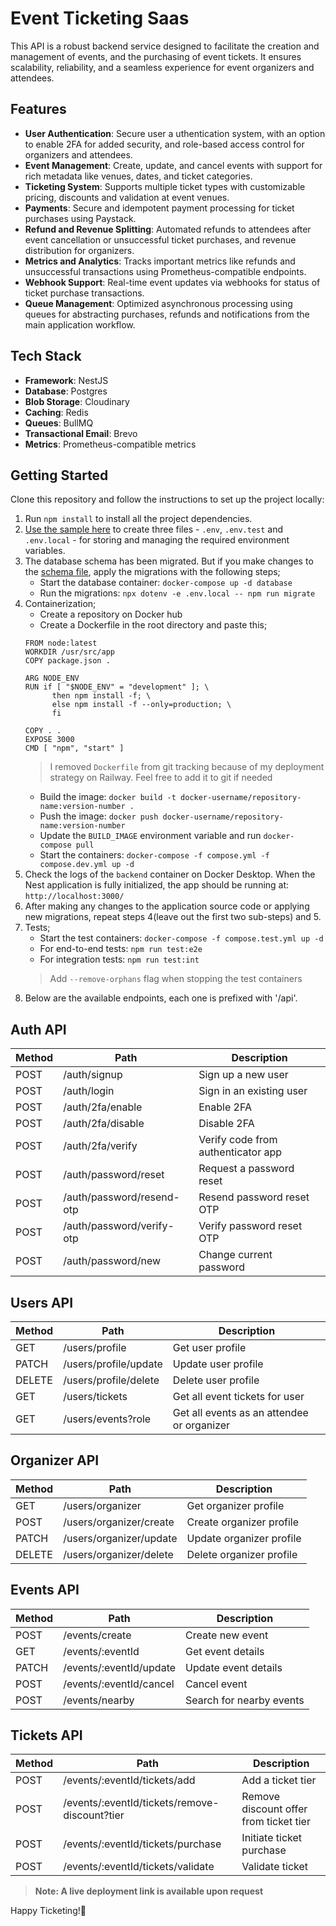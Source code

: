 # Event Ticketing Saas

This API is a robust backend service designed to facilitate the creation and management of events, and the purchasing of event tickets. It ensures scalability, reliability, and a seamless experience for event organizers and attendees.

## Features
* **User Authentication**: Secure user a
uthentication system, with an option to enable 2FA for added security, and role-based access control for organizers and attendees.
* **Event Management**: Create, update, and cancel events with support for rich metadata like venues, dates, and ticket categories.
* **Ticketing System**: Supports multiple ticket types with customizable pricing, discounts and validation at event venues.
* **Payments**: Secure and idempotent payment processing for ticket purchases using Paystack.
* **Refund and Revenue Splitting**: Automated refunds to attendees after event cancellation or unsuccessful ticket purchases, and revenue distribution for organizers.
* **Metrics and Analytics**: Tracks important metrics like refunds and unsuccessful transactions using Prometheus-compatible endpoints.
* **Webhook Support**: Real-time event updates via webhooks for status of ticket purchase transactions.
* **Queue Management**: Optimized asynchronous processing using queues for abstracting purchases, refunds and notifications from the main application workflow.

## Tech Stack
* **Framework**: NestJS
* **Database**: Postgres
* **Blob Storage**: Cloudinary
* **Caching**: Redis
* **Queues**: BullMQ
* **Transactional Email**: Brevo
* **Metrics**: Prometheus-compatible metrics

## Getting Started
Clone this repository and follow the instructions to set up the project locally:
1. Run `npm install` to install all the project dependencies.
1. [Use the sample here](./.env.example) to create three files - `.env`, `.env.test` and `.env.local` - for storing and managing the required environment variables.
1. The database schema has been migrated. But if you make changes to the [schema file](prisma/schema.prisma), apply the migrations with the following steps;
    * Start the database container: `docker-compose up -d database`
    * Run the migrations: `npx dotenv -e .env.local -- npm run migrate`
1. Containerization;
    * Create a repository on Docker hub
    * Create a Dockerfile in the root directory and paste this;
    ```
    FROM node:latest
    WORKDIR /usr/src/app
    COPY package.json .

    ARG NODE_ENV
    RUN if [ "$NODE_ENV" = "development" ]; \
          then npm install -f; \
          else npm install -f --only=production; \
          fi

    COPY . .
    EXPOSE 3000
    CMD [ "npm", "start" ]
    ```
    > I removed `Dockerfile` from git tracking because of my deployment strategy on Railway. Feel free to add it to git if needed
    * Build the image: `docker build -t docker-username/repository-name:version-number .`
    * Push the image: `docker push docker-username/repository-name:version-number`
    * Update the `BUILD_IMAGE` environment variable and run `docker-compose pull`
    * Start the containers: `docker-compose -f compose.yml -f compose.dev.yml up -d`
1. Check the logs of the `backend` container on Docker Desktop. When the Nest application is fully initialized, the app should be running at: `http://localhost:3000/`
1. After making any changes to the application source code or applying new migrations, repeat steps 4(leave out the first two sub-steps) and 5.
1. Tests;
    * Start the test containers: `docker-compose -f compose.test.yml up -d`
    * For end-to-end tests: `npm run test:e2e`
    * For integration tests: `npm run test:int`
    > Add `--remove-orphans` flag when stopping the test containers
1. Below are the available endpoints, each one is prefixed with '/api'.

## Auth API
| Method | Path | Description |
| --- | --- | --- |
| POST | /auth/signup | Sign up a new user |
| POST | /auth/login | Sign in an existing user |
| POST | /auth/2fa/enable | Enable 2FA |
| POST | /auth/2fa/disable | Disable 2FA |
| POST | /auth/2fa/verify | Verify code from authenticator app |
| POST | /auth/password/reset | Request a password reset |
| POST | /auth/password/resend-otp | Resend password reset OTP |
| POST | /auth/password/verify-otp | Verify password reset OTP |
| POST | /auth/password/new | Change current password |

## Users API
| Method | Path | Description |
| --- | --- | --- |
| GET | /users/profile | Get user profile |
| PATCH | /users/profile/update | Update user profile |
| DELETE | /users/profile/delete | Delete user profile |
| GET | /users/tickets | Get all event tickets for user |
| GET | /users/events?role | Get all events as an attendee or organizer |

## Organizer API
| Method | Path | Description |
| --- | --- | --- |
| GET | /users/organizer | Get organizer profile |
| POST | /users/organizer/create | Create organizer profile |
| PATCH | /users/organizer/update | Update organizer profile |
| DELETE | /users/organizer/delete | Delete organizer profile |

## Events API
| Method | Path | Description |
| --- | --- | --- |
| POST | /events/create | Create new event |
| GET | /events/:eventId | Get event details |
| PATCH | /events/:eventId/update | Update event details |
| POST | /events/:eventId/cancel | Cancel event |
| POST | /events/nearby | Search for nearby events |

## Tickets API
| Method | Path | Description |
| --- | --- | --- |
| POST | /events/:eventId/tickets/add | Add a ticket tier |
| POST | /events/:eventId/tickets/remove-discount?tier | Remove discount offer from ticket tier |
| POST | /events/:eventId/tickets/purchase | Initiate ticket purchase |
| POST | /events/:eventId/tickets/validate | Validate ticket |

> **Note: A live deployment link is available upon request**

Happy Ticketing!:rocket: